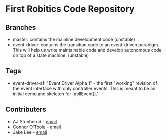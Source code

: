 First Robitics Code Repository
===============================
Branches
--------
- master: contains the mainline development code (unstable)
- event-driver: contains the transition code to an event-driven paradigm.  This will help us write maintainable code and develop autonomous code on top of a state machine. (unstable)

Tags
--------
- event-driver-a1: "Event Driver Alpha 1" - the first "working" revision of the event interface with only controller events.  This is meant to be an initial demo and skeleton for 'pollEvent().'

Contributers
-------------

- AJ Stubberud - [email][email-aj]
- Connor O'Toole - [email][email-connor]
- Jake Lee - [email][email-jake]

[email-aj]: mailto:stubberudaj@gmail.com
[email-connor]: mailto:connorot@gmail.com
[email-jake]: mailto:louisol@gmail.com
